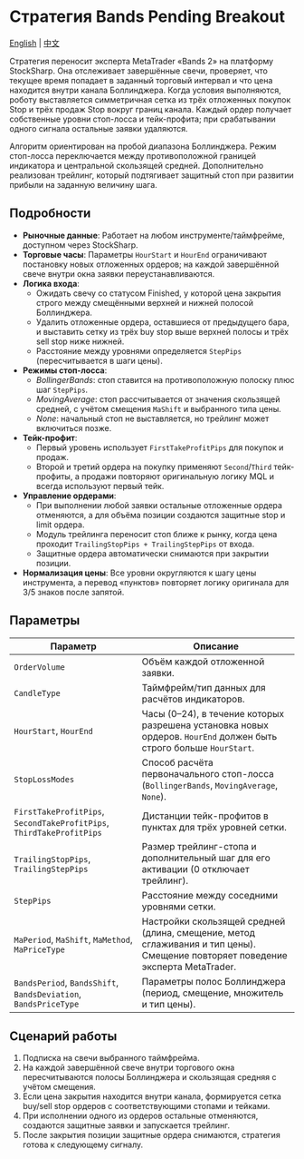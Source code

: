 # Стратегия Bands Pending Breakout
[English](README.md) | [中文](README_cn.md)

Стратегия переносит эксперта MetaTrader «Bands 2» на платформу StockSharp. Она отслеживает завершённые свечи, проверяет, что текущее время попадает в заданный торговый интервал и что цена находится внутри канала Боллинджера. Когда условия выполняются, роботу выставляется симметричная сетка из трёх отложенных покупок Stop и трёх продаж Stop вокруг границ канала. Каждый ордер получает собственные уровни стоп-лосса и тейк-профита; при срабатывании одного сигнала остальные заявки удаляются.

Алгоритм ориентирован на пробой диапазона Боллинджера. Режим стоп-лосса переключается между противоположной границей индикатора и центральной скользящей средней. Дополнительно реализован трейлинг, который подтягивает защитный стоп при развитии прибыли на заданную величину шага.

## Подробности

- **Рыночные данные**: Работает на любом инструменте/таймфрейме, доступном через StockSharp.
- **Торговые часы**: Параметры `HourStart` и `HourEnd` ограничивают постановку новых отложенных ордеров; на каждой завершённой свече внутри окна заявки переустанавливаются.
- **Логика входа**:
  - Ожидать свечу со статусом Finished, у которой цена закрытия строго между смещёнными верхней и нижней полосой Боллинджера.
  - Удалить отложенные ордера, оставшиеся от предыдущего бара, и выставить сетку из трёх buy stop выше верхней полосы и трёх sell stop ниже нижней.
  - Расстояние между уровнями определяется `StepPips` (пересчитывается в шаги цены).
- **Режимы стоп-лосса**:
  - *BollingerBands*: стоп ставится на противоположную полоску плюс шаг `StepPips`.
  - *MovingAverage*: стоп рассчитывается от значения скользящей средней, с учётом смещения `MaShift` и выбранного типа цены.
  - *None*: начальный стоп не выставляется, но трейлинг может включиться позже.
- **Тейк-профит**:
  - Первый уровень использует `FirstTakeProfitPips` для покупок и продаж.
  - Второй и третий ордера на покупку применяют `Second`/`Third` тейк-профиты, а продажи повторяют оригинальную логику MQL и всегда используют первый тейк.
- **Управление ордерами**:
  - При выполнении любой заявки остальные отложенные ордера отменяются, а для объёма позиции создаются защитные stop и limit ордера.
  - Модуль трейлинга переносит стоп ближе к рынку, когда цена проходит `TrailingStopPips + TrailingStepPips` от входа.
  - Защитные ордера автоматически снимаются при закрытии позиции.
- **Нормализация цены**: Все уровни округляются к шагу цены инструмента, а перевод «пунктов» повторяет логику оригинала для 3/5 знаков после запятой.

## Параметры

| Параметр | Описание |
|----------|----------|
| `OrderVolume` | Объём каждой отложенной заявки. |
| `CandleType` | Таймфрейм/тип данных для расчётов индикаторов. |
| `HourStart`, `HourEnd` | Часы (0–24), в течение которых разрешена установка новых ордеров. `HourEnd` должен быть строго больше `HourStart`. |
| `StopLossModes` | Способ расчёта первоначального стоп-лосса (`BollingerBands`, `MovingAverage`, `None`). |
| `FirstTakeProfitPips`, `SecondTakeProfitPips`, `ThirdTakeProfitPips` | Дистанции тейк-профитов в пунктах для трёх уровней сетки. |
| `TrailingStopPips`, `TrailingStepPips` | Размер трейлинг-стопа и дополнительный шаг для его активации (0 отключает трейлинг). |
| `StepPips` | Расстояние между соседними уровнями сетки. |
| `MaPeriod`, `MaShift`, `MaMethod`, `MaPriceType` | Настройки скользящей средней (длина, смещение, метод сглаживания и тип цены). Смещение повторяет поведение эксперта MetaTrader. |
| `BandsPeriod`, `BandsShift`, `BandsDeviation`, `BandsPriceType` | Параметры полос Боллинджера (период, смещение, множитель и тип цены). |

## Сценарий работы

1. Подписка на свечи выбранного таймфрейма.
2. На каждой завершённой свече внутри торгового окна пересчитываются полосы Боллинджера и скользящая средняя с учётом смещения.
3. Если цена закрытия находится внутри канала, формируется сетка buy/sell stop ордеров с соответствующими стопами и тейками.
4. При исполнении одного из ордеров остальные отменяются, создаются защитные заявки и запускается трейлинг.
5. После закрытия позиции защитные ордера снимаются, стратегия готова к следующему сигналу.
